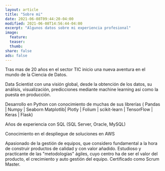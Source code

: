 ```yaml
---
layout: article
title: "Sobre mi"
date: 2021-06-08T09:44:20-04:00
modified: 2021-06-08T14:56:44-04:00
excerpt: "Algunos datos sobre mi experiencia profesional"
image:
  feature:
  teaser:
  thumb:
share: false
ads: false
---
```


Tras mas de 20 años en el sector TIC inicio una nueva aventura en el mundo de la Ciencia de Datos.

Data Scientist con una visión global, desde la obtención de los datos, su análisis, visualización,
predicciones mediante machine learning así como la puesta en producción.

Desarrollo en Python con conocimiento de muchas de sus librerías ( Pandas | Numpy | Seaborn
Matplotlib| Plotly | Folium | scikit-learn | TensorFlow | Keras | Flask)

Años de experiencia con SQL (SQL Server, Oracle, MySQL)

Conocimiento en el despliegue de soluciones en AWS

Apasionado de la gestión de equipos, que considero fundamental a la hora de construir productos
de calidad y con valor añadido. Estudioso y practicante de las "metodologías" ágiles, cuyo centro
ha de ser el valor del producto, el crecimiento y auto gestión del equipo. Certificado como Scrum Master.
